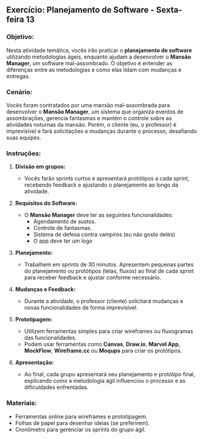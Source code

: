 ## Exercício: Planejamento de Software - Sexta-feira 13

### Objetivo:
Nesta atividade temática, vocês irão praticar o **planejamento de software** utilizando metodologias ágeis, enquanto ajudam a desenvolver o **Mansão Manager**, um software mal-assombrado. O objetivo é entender as diferenças entre as metodologias e como elas lidam com mudanças e entregas.

### Cenário:
Vocês foram contratados por uma mansão mal-assombrada para desenvolver o **Mansão Manager**, um sistema que organiza eventos de assombrações, gerencia fantasmas e mantém o controle sobre as atividades noturnas da mansão. Porém, o cliente (eu, o professor) é imprevisível e fará solicitações e mudanças durante o processo, desafiando suas equipes.

### Instruções:
1. **Divisão em grupos:**
   - Vocês farão sprints curtos e apresentará protótipos a cada sprint, recebendo feedback e ajustando o planejamento ao longo da atividade.

2. **Requisitos do Software:**
   - O **Mansão Manager** deve ter as seguintes funcionalidades:
     - Agendamento de sustos.
     - Controle de fantasmas.
     - Sistema de defesa contra vampiros (eu não gosto deles)
     - O app deve ter um logo
     

3. **Planejamento:**
    - Trabalhem em sprints de 30 minutos. Apresentem pequenas partes do planejamento ou protótipos (telas, fluxos) ao final de cada sprint para receber feedback e ajustar conforme necessário.

4. **Mudanças e Feedback:**
   - Durante a atividade, o professor (cliente) solicitará mudanças e novas funcionalidades de forma imprevisível.

5. **Prototipagem:**
   - Utilizem ferramentas simples para criar wireframes ou fluxogramas das funcionalidades.
   - Podem usar ferramentas como **Canvas**, **Draw.io**, **Marvel App**, **MockFlow**, **Wireframe.cc** ou **Moqups** para criar os protótipos.

6. **Apresentação:**
   - Ao final, cada grupo apresentará seu planejamento e protótipo final, explicando como a metodologia ágil influenciou o processo e as dificuldades enfrentadas.

### Materiais:
- Ferramentas online para wireframes e prototipagem.
- Folhas de papel para desenhar ideias (se preferirem).
- Cronômetro para gerenciar os sprints do grupo ágil.


